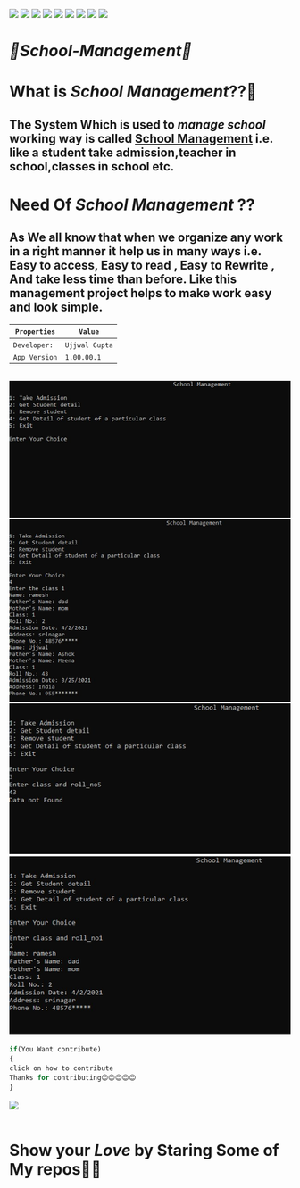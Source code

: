 ![](https://img.shields.io/badge/Welcome-Developers-sliver.svg) 
![](https://img.shields.io/badge/Programming_Language-c-blue.svg)
![](https://img.shields.io/badge/Library-stdio.h-gold.svg)
![](https://img.shields.io/badge/Other_Library-conio.h-orange.svg)
![](https://img.shields.io/badge/Platform-Desktop_Development-green.svg)
![](https://img.shields.io/badge/Status-Beta-dark_green.svg)
![](https://img.shields.io/badge/Version-CodeBlocks_20.03-red.svg)
![](https://img.shields.io/badge/Project_name-School_Management-cyan.svg)
![](https://img.shields.io/badge/Data_Structure_Used-Linked_list-brown.svg)

# **_🏫School-Management🏫_**
# What is **_School Management_**??🤔
## The System Which is used to **_manage school_** working way is called [School Management](https://www.youtube.com/watch?v=GfgdNpoxMSc&t=44s) i.e. like a student take admission,teacher in school,classes in school etc.
# Need Of **_School Management_** ??
## As We all know that when we organize any work in a right manner it help us in many ways i.e. **Easy to access, Easy to read , Easy to Rewrite , And take less time than before**. Like this management project helps to make work easy and look simple.
`Properties` | `Value`
----------- | -----------
`Developer:` | `Ujjwal Gupta`
`App Version` | `1.00.00.1`
<br/>
<img src="https://github.com/UG-SEP/School-Management/blob/UG/School%20management/screenshots/1.jpg" alt="Image">
<img src="https://github.com/UG-SEP/School-Management/blob/UG/School%20management/screenshots/2.jpg" alt="Image">
<img src="https://github.com/UG-SEP/School-Management/blob/UG/School%20management/screenshots/3.jpg" alt="Image">
<img src="https://github.com/UG-SEP/School-Management/blob/UG/School%20management/screenshots/4.jpg" alt="Image">


```javascript
if(You Want contribute)
{
click on how to contribute
Thanks for contributing😊😊😊😊😊
}
```
<a href="https://github.com/Kushal997-das/Project-Guidance/blob/main/CONTRIBUTING.md"><img align='center' height="30" src="https://img.shields.io/badge/How_to_contribute-👨‍💻-gold.svg?&style=for-the-badge&logo=KD&logoColor=lightgrey" /></a> <br> <br>
# Show your _Love_ by Staring Some of My repos💖💖
